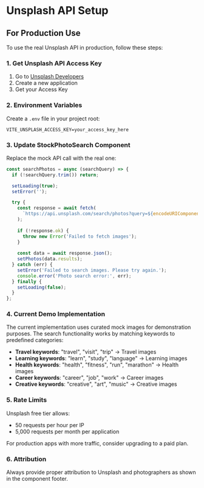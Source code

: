 # Unsplash API Setup

## For Production Use

To use the real Unsplash API in production, follow these steps:

### 1. Get Unsplash API Access Key
1. Go to [Unsplash Developers](https://unsplash.com/developers)
2. Create a new application
3. Get your Access Key

### 2. Environment Variables
Create a `.env` file in your project root:

```
VITE_UNSPLASH_ACCESS_KEY=your_access_key_here
```

### 3. Update StockPhotoSearch Component

Replace the mock API call with the real one:

```javascript
const searchPhotos = async (searchQuery) => {
  if (!searchQuery.trim()) return;

  setLoading(true);
  setError('');

  try {
    const response = await fetch(
      `https://api.unsplash.com/search/photos?query=${encodeURIComponent(searchQuery)}&per_page=12&client_id=${import.meta.env.VITE_UNSPLASH_ACCESS_KEY}`
    );
    
    if (!response.ok) {
      throw new Error('Failed to fetch images');
    }
    
    const data = await response.json();
    setPhotos(data.results);
  } catch (err) {
    setError('Failed to search images. Please try again.');
    console.error('Photo search error:', err);
  } finally {
    setLoading(false);
  }
};
```

### 4. Current Demo Implementation

The current implementation uses curated mock images for demonstration purposes. The search functionality works by matching keywords to predefined categories:

- **Travel keywords**: "travel", "visit", "trip" → Travel images
- **Learning keywords**: "learn", "study", "language" → Learning images  
- **Health keywords**: "health", "fitness", "run", "marathon" → Health images
- **Career keywords**: "career", "job", "work" → Career images
- **Creative keywords**: "creative", "art", "music" → Creative images

### 5. Rate Limits

Unsplash free tier allows:
- 50 requests per hour per IP
- 5,000 requests per month per application

For production apps with more traffic, consider upgrading to a paid plan.

### 6. Attribution

Always provide proper attribution to Unsplash and photographers as shown in the component footer.